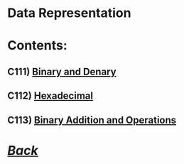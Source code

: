 # Data Representation
# Contents:
##  C111) [Binary and Denary](../CS/C111.md)
##  C112) [Hexadecimal](../CS/C112.md)
##  C113) [Binary Addition and Operations](../CS/C113.md)

# [*Back*](../CS/C100.md)